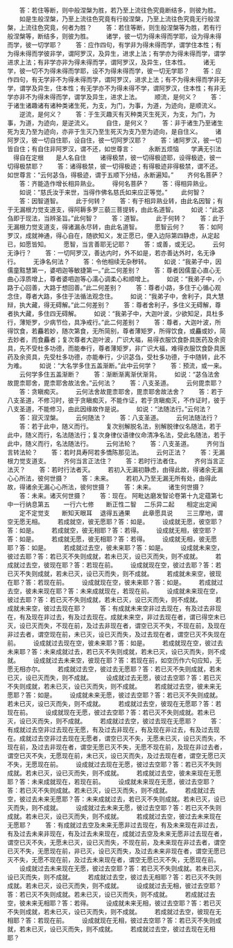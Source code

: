 <!-- { "loadSidebar": true } -->
　　答：若住等断，则中般涅槃为胜，若乃至上流往色究竟断结多，则彼为胜。
　　如是生般涅槃，乃至上流往色究竟有行般涅槃，乃至上流往色究竟无行般涅槃，上流往色究竟，何者为胜？
　　答：若住等断，则生般涅槃等为胜，若有行般涅槃等，断结多，则彼为胜。
　　诸学，彼一切为得未得而学耶，设为得未得而学，彼一切学耶？
　　答：应作四句，有学非为得未得而学，谓学住本性；有为得未得而学彼非学，谓阿罗汉，及异生，进求上法；有学亦为得未得而学，谓学进求上法；有非学亦非为得未得而学，谓阿罗汉，及异生，住本性。
　　诸无学，彼一切不为得未得而学耶，设不为得未得而学，彼一切无学耶？
　　答：应作四句，有无学非不为得未得而学，谓阿罗汉，进求上法；有不为得未得而学非无学，谓学及异生，住本性；有无学亦不为得未得不学，谓阿罗汉，住本性；有非无学亦非不为得未得而学，谓学及异生，进求上法。
　　顺流，是何义？
　　答：于诸生诸趣诸有诸种类诸生死，为支，为门，为事，为道，为迹向，是顺流义。
　　逆流，是何义？
　　答：于生灭趣灭有灭种类灭生死灭，为支，为门，为事，为道，为迹向，是逆流义。
　　自住，是何义？
　　答：非于诸生乃至诸生死为支乃至为迹向，亦非于生灭乃至生死灭为支乃至为迹向，是自住义。
　　诸阿罗汉，彼一切自住耶，设自住，彼一切阿罗汉耶？
　　答：诸阿罗汉，彼一切皆自住；有自住非阿罗汉，谓不还，如世尊言：
　　永断五烦恼　　学满无引法
　得自在定根　　是人名自住
　　诸得极禁，彼一切得极迹耶，设得极迹，彼一切得极禁耶？
　　答：诸得极禁，彼一切得极迹；有得极迹非得极禁，谓不还。如世尊言：“云何苾刍，得极迹，谓于五顺下分结，永断遍知。”
　　齐何名菩萨？
　　答：齐能造作增长相异熟业。
　　得何名菩萨？
　　答：得相异熟业。
　　如说：“慈氏汝于来世，当得作佛名慈氏如来应正等觉。”
　　此何智？
　　答：因智道智。
　　此于何转？
　　答：有于相异熟业转，由此名因智；有于无漏根力觉支道支，得阿耨多罗三藐三菩提转，由此名道智。
　　如说：“此苾刍即于现法，当辨圣旨。”此何智？
　　答：道智。
　　此于何转？
　　答：此于无漏根力觉支道支，得诸漏永尽转，由此名道智。
　　愿智云何？
　　答：如阿罗汉，成就神通，得心自在，随欲知义，发正愿已，便入边际第四静虑，从定起已，如愿皆知。
　　愿智，当言善耶无记耶？
　　答：或善，或无记。
　　云何无诤行？
　　答：一切阿罗汉，善达内时，外不如是，若亦善达外时，名无诤行。
　　无诤名何法？
　　答：令他相续无杂秽转。
　　如说：“我弟子中，因儒童黠慧第一，婆呬迦等敏捷第一。”此二何差别？
　　答：尊者因儒童心直心无曲心淳质增上，尊者婆呬迦等心濡心调柔心和顺增上。
　　如说：“我弟子中，小路于心回善，大路于想回善。”此二何差别？
　　答：尊者小路，多住于心循心观念住，尊者大路，多住于法循法观念住。
　　如说：“我弟子中，舍利子，具大慧辩，执大藏，得无碍解。”此二何差别？
　　答：尊者舍利子，多住义无碍解，尊者执大藏，多住四无碍解。
　　如说：“我弟子中，大迦叶波，少欲知足，具杜多行，薄矩罗，少病节俭，具净戒行。”此二何差别？
　　答：尊者，大迦叶波，所得饮食，若麤若妙，随次第食，无所简别，尊者薄矩罗，所得饮食，或麤或妙，简去妙者，而食麤者；复次尊者大迦叶波，广识大福，易得衣服饮食卧具医药及余资具，先不受杜多功德，而能奉行，尊者薄矩罗，非广识大福，难得衣服饮食卧具医药及余资具，先受杜多功德，亦能奉行，少识苾刍，受杜多功德，于中随转，此不为难。
　　如说：“大名学多住五盖渐断。”此中云何学？
　　答：预流，或一来。
　　云何学多住五盖渐断？
　　答：渐断渐离渐伏渐背。
　　如说：“苾刍法舍故毘柰耶舍，毘柰耶舍故法舍。”云何法？
　　答：八支圣道。
　　云何毘柰耶？
　　答：贪瞋痴灭。
　　云何法舍故毘柰耶舍，毘柰耶舍故法舍？
　　答：若于八支圣道，不修习时，彼于贪瞋痴灭，不能作证，若于贪瞋痴灭，不作证时，彼于八支圣道，不能修习，由此因缘故作是说。
　　如说：“法随法行。”云何法？
　　答：寂灭涅槃。
　　云何随法？
　　答：八支圣道。
　　云何法随法行？
　　答：若于此中，随义而行。
　　复次别解脱名法，别解脱律仪名随法，若于此中，随义而行，名法随法行；复次身律仪语律仪命清净名法，受此名随法，若于此中，随义而行，名法随法行。
　　云何法轮？
　　答：八支圣道。
　　齐何当言转法轮？
　　答：若时具寿阿若多憍陈那见法。
　　云何正法？
　　答：无漏根力觉支道支。
　　齐何当言正法住？
　　答：若时行法者住。
　　齐何当言正法灭？
　　答：若时行法者灭。
　　若初入无漏初静虑，由得此故，得诸余无漏心心所法，彼何世摄？
　　答：未来。
　　若初入乃至无漏无所有处，由得此故，得诸余无漏心心所法，彼何世摄？
　　答：未来。
　　诸生何世摄？
　　答：未来。诸灭何世摄？
　　答：现在。
阿毗达磨发智论卷第十九定蕴第七中一行纳息第五
　　一行六七修　　断正性二智
　二乐异二起　　相定出定闻
　　定不定觉支　　断知天眼耳
　退得五通果　　此章愿具说
　　三三摩地，谓空无愿无相。
　　若成就空，彼无愿耶？答：如是。
　　设成就无愿，彼空耶？答：如是。
　　若成就空，彼无相耶？答：若得。
　　设成就无相，彼空耶？答：如是。
　　若成就无愿，彼无相耶？答：若得。
　　设成就无相，彼无愿耶？答：如是。
　　若成就过去空，彼未来耶？答：如是。
　　设成就未来空，彼过去耶？答：若已灭不失则成就，若未已灭，设已灭而失，则不成就。
　　若成就过去空，彼现在耶？答：若现在前。
　　设成就现在空，彼过去耶？答：若已灭不失则成就，若未已灭，设已灭而失，则不成就。
　　若成就未来空，彼现在耶？答：若现在前。
　　设成就现在空，彼未来耶？答：如是。
　　若成就过去空，彼未来现在耶？答：未来成就现在，若现在前。
　　设成就未来现在空，彼过去耶？答：若已灭不失则成就，若未已灭，设已灭而失，则不成就。
　　若成就未来空，彼过去现在耶？
　　答：有成就未来空非过去现在，有及过去非现在，有及现在非过去，有及过去现在。成就未来空，非过去现在者，谓已得空未已灭，设已灭而失，不现在前，及过去非现在者，谓空已灭不失，不现在前，及现在非过去者，谓空现在前，未已灭，设已灭而失，及过去现在者，谓空已灭不失现在前。
　　设成就过去现在空，彼未来耶？答：如是。
　　若成就现在空，彼过去未来耶？答：未来成就过去，若已灭不失则成就，若未已灭，设已灭而失，则不成就。
　　设成就过去未来空，彼现在耶？答：若现在前，如空历作六句应知，无愿无相亦尔。
　　若成就过去空，彼过去无愿耶？答：若已灭不失则成就，若未已灭，设已灭而失，则不成就。
　　设成就过去无愿，彼过去空耶？答：若已灭不失则成就，若未已灭，设已灭而失，则不成就。
　　若成就过去空，彼未来无愿耶？答：如是。
　　设成就未来无愿，彼过去空耶？答：若已灭不失则成就。若未已灭，设已灭而失，则不成就。
　　若成就过去空，彼现在无愿耶？答：若现在前。
　　设成就现在无愿，彼过去空耶？答：若已灭不失则成就。若未已灭，设已灭而失，则不成就。
　　若成就过去空，彼过去现在无愿耶？
　　答：有成就过去空非过去现在无愿，有及过去非现在，有及现在非过去，有及过去现在。成就过去空非过去现在无愿者，谓空已灭不失，无愿未已灭，设已灭而失，不现在前，及过去非现在者，谓空无愿已灭不失，无愿不现在前，及现在非过去者，谓空已灭不失，无愿现在前，未已灭，设已灭而失，及过去现在者，谓空无愿已灭不失，无愿现在前。
　　设成就过去现在无愿，彼过去空耶？答：若已灭不失则成就。若未已灭，设已灭而失，则不成就。
　　若成就过去空，彼未来现在无愿耶？答：未来成就现在，若现在前。
　　设成就未来现在无愿，彼过去空耶？答：若已灭不失则成就。若未已灭，设已灭而失，则不成就。
　　若成就过去空，彼过去未来无愿耶？答：未来成就过去，若已灭不失则成就。若未已灭，设已灭而失，则不成就。
　　设成就过去未来无愿，彼过去空耶？答：若已灭不失则成就。若未已灭，设已灭而失，则不成就。
　　若成就过去空，彼过去未来现在无愿耶？
　　答：有成就过去空及未来无愿非过去现在，有及未来现在非过去，有及过去未来非现在，有及过去未来现在，成就过去空及未来无愿非过去现在者，谓空已灭不失，无愿未已灭，设已灭而失，不现在前，及未来现在非过去者，谓空已灭不失，无愿现在前，非已灭，设已灭而失，及过去未来非现在者，谓空无愿已灭不失，无愿不现在前，及过去未来现在者，谓空无愿已灭不失，无愿现在前。
　　设成就过去未来现在无愿，彼过去空耶？答：若已灭不失则成就。若未已灭，设已灭而失，则不成就。
　　若成就过去空，彼过去无相耶？答：若已灭不失则成就。若未已灭，设已灭而失，则不成就。
　　设成就过去无相，彼过去空耶？答：若已灭不失则成就。若未已灭，设已灭而失，则不成就。
　　若成就过去空，彼未来无相耶？答：若得。
　　设成就未来无相，彼过去空耶？答：若已灭不失则成就，若未已灭，设已灭而失，则不成就。
　　若成就过去空，彼现在无相耶？答：若现在前。
　　设成就现在无相，彼过去空耶？答：若已灭不失则成就，若未已灭，设已灭而失，则不成就。
　　若成就过去空，彼过去现在无相耶？
